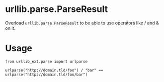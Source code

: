 # urllib.parse.ParseResult
Overload `urllib.parse.ParseResult` to be able to use operators like / and &amp; on it.

# Usage
```
from urllib_ext.parse import urlparse

urlparse("http://domain.tld/foo") / "bar" == urlparse("http://domain.tld/foo/bar")
```
